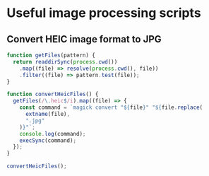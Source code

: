 # Useful image processing scripts

## Convert HEIC image format to JPG

```javascript
function getFiles(pattern) {
  return readdirSync(process.cwd())
    .map((file) => resolve(process.cwd(), file))
    .filter((file) => pattern.test(file));
}

function convertHeicFiles() {
  getFiles(/\.heic$/i).map((file) => {
    const command = `magick convert "${file}" "${file.replace(
      extname(file),
      ".jpg"
    )}"`;
    console.log(command);
    execSync(command);
  });
}

convertHeicFiles();
```
